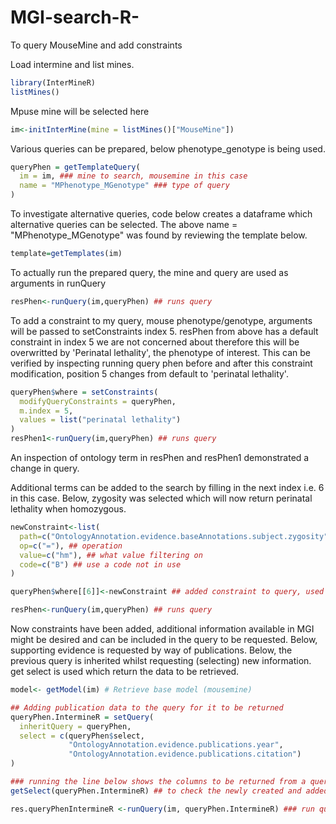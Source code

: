 # MGI-search-R-
To query MouseMine and add constraints


Load intermine and list mines.

```R
library(InterMineR)
listMines()
```
Mpuse mine will be selected here
```R
im<-initInterMine(mine = listMines()["MouseMine"])
```
Various queries can be prepared, below phenotype_genotype is being used.
```R
queryPhen = getTemplateQuery(
  im = im, ### mine to search, mousemine in this case
  name = "MPhenotype_MGenotype" ### type of query
)
```

To investigate alternative queries, code below creates a dataframe which alternative queries can be selected.
The above name = "MPhenotype_MGenotype" was found by reviewing the template below.
```R
template=getTemplates(im)
```

To actually run the prepared query, the mine and query are used as arguments in runQuery
```R
resPhen<-runQuery(im,queryPhen) ## runs query
```

To add a constraint to my query, mouse phenotype/genotype, arguments will be passed to setConstraints index 5.
resPhen from above has a default constraint in index 5 we are not concerned about therefore this will be overwritted
by 'Perinatal lethality', the phenotype of interest. This can be verified by inspecting running query phen before and
after this constraint modification, position 5 changes from default to 'perinatal lethality'.

```R
queryPhen$where = setConstraints(
  modifyQueryConstraints = queryPhen,
  m.index = 5,
  values = list("perinatal lethality")
)
resPhen1<-runQuery(im,queryPhen) ## runs query
```
An inspection of ontology term in resPhen and resPhen1 demonstrated a change in query.

Additional terms can be added to the search by filling in the next index i.e. 6 in this case. Below, zygosity was
selected which will now return perinatal lethality when homozygous.

```R
newConstraint<-list(
  path=c("OntologyAnnotation.evidence.baseAnnotations.subject.zygosity"), ## path where constraint put on
  op=c("="), ## operation
  value=c("hm"), ## what value filtering on
  code=c("B") ## use a code not in use
)

queryPhen$where[[6]]<-newConstraint ## added constraint to query, used 6 which was next free index

resPhen<-runQuery(im,queryPhen) ## runs query
```

Now constraints have been added, additional information available in MGI might be desired and can be included in the query
to be requested. Below, supporting evidence is requested by way of publications. Below, the previous query is inherited
whilst requesting (selecting) new information. get select is used which return the data to be retrieved.


```R
model<- getModel(im) # Retrieve base model (mousemine)

## Adding publication data to the query for it to be returned
queryPhen.IntermineR = setQuery(
  inheritQuery = queryPhen,
  select = c(queryPhen$select,
             "OntologyAnnotation.evidence.publications.year",
             "OntologyAnnotation.evidence.publications.citation")
)

### running the line below shows the columns to be returned from a query
getSelect(queryPhen.IntermineR) ## to check the newly created and added columns

res.queryPhenIntermineR <-runQuery(im, queryPhen.IntermineR) ### run query with new requests included
```

